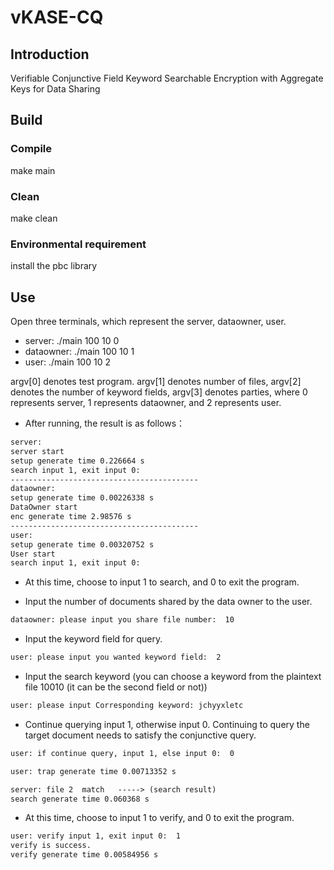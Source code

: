 # vKASE-CQ

## Introduction
Verifiable Conjunctive Field Keyword Searchable Encryption with Aggregate Keys for Data Sharing

## Build

### Compile
make main
### Clean
make clean
### Environmental requirement
install the pbc library
## Use
Open three terminals, which represent the server, dataowner, user.
* server: ./main 100 10 0
* dataowner: ./main 100 10 1
* user: ./main 100 10 2

argv[0] denotes test program. argv[1] denotes number of files, argv[2] denotes the number of keyword fields, argv[3] denotes parties, where 0 represents server, 1 represents dataowner, and 2 represents user.

* After running, the result is as follows：

```html
server:
server start
setup generate time 0.226664 s
search input 1, exit input 0:
------------------------------------------
dataowner:
setup generate time 0.00226338 s
DataOwner start
enc generate time 2.98576 s
------------------------------------------
user:
setup generate time 0.00320752 s
User start
search input 1, exit input 0:
```

* At this time, choose to input 1 to search, and 0 to exit the program.

* Input the number of documents shared by the data owner to the user.

```html
dataowner: please input you share file number:  10
```
* Input the keyword field for query.

```html
user: please input you wanted keyword field:  2
```
* Input the search keyword (you can choose a keyword from the plaintext file 10010 (it can be the second field or not))

```html
user: please input Corresponding keyword: jchyyxletc
```
* Continue querying input 1, otherwise input 0. Continuing to query the target document needs to satisfy the conjunctive query.

```html
user: if continue query, input 1, else input 0:  0
```

```html
user: trap generate time 0.00713352 s
```

```html
server: file 2  match	-----> (search result)
search generate time 0.060368 s
```

* At this time, choose to input 1 to verify, and 0 to exit the program.

```html
user: verify input 1, exit input 0:  1
verify is success.
verify generate time 0.00584956 s
```


